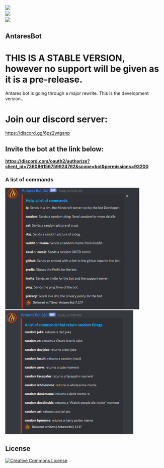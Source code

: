 ![](https://img.shields.io/github/repo-size/Antares-Network/AntaresBot?color=Green&style=flat-square)  
![](https://img.shields.io/tokei/lines/github/Antares-Network/AntaresBot?style=flat-square)   
![](https://cdn.discordapp.com/icons/649703068799336454/1a7ef8f706cd60d62547d2c7dc08d6f0.png)  
## AntaresBot
# THIS IS A STABLE VERSION, however no support will be given as it is a pre-release.


Antares bot is going through a major rewrite. This is the development version..

# Join our discord server:
https://discord.gg/6pz2wtganp


## Invite the bot at the link below:
**https://discord.com/oauth2/authorize?client_id=736086156759924762&scope=bot&permissions=93200**

### A list of commands
![](./resources/helpOutput.png)
![](./resources/randomOutput.png)

## License

<a rel="license" href="http://creativecommons.org/licenses/by-nc-nd/3.0/"><img alt="Creative Commons License" style="border-width:0" src="https://i.creativecommons.org/l/by-nc-nd/3.0/88x31.png" /></a>
